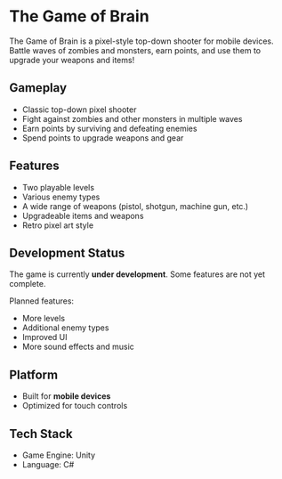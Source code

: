 # The Game of Brain

The Game of Brain is a pixel-style top-down shooter for mobile devices. Battle waves of zombies and monsters, earn points, and use them to upgrade your weapons and items!

## Gameplay

- Classic top-down pixel shooter
- Fight against zombies and other monsters in multiple waves
- Earn points by surviving and defeating enemies
- Spend points to upgrade weapons and gear

## Features

- Two playable levels
- Various enemy types
- A wide range of weapons (pistol, shotgun, machine gun, etc.)
- Upgradeable items and weapons
- Retro pixel art style

## Development Status

The game is currently **under development**. Some features are not yet complete.

Planned features:
- More levels
- Additional enemy types
- Improved UI
- More sound effects and music

## Platform

- Built for **mobile devices**
- Optimized for touch controls

## Tech Stack

- Game Engine: Unity
- Language: C#
